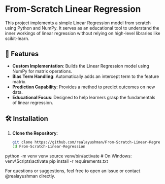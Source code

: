 # From-Scratch Linear Regression

This project implements a simple Linear Regression model from scratch using Python and NumPy. It serves as an educational tool to understand the inner workings of linear regression without relying on high-level libraries like scikit-learn.

## 📌 Features

- **Custom Implementation**: Builds the Linear Regression model using NumPy for matrix operations.
- **Bias Term Handling**: Automatically adds an intercept term to the feature matrix.
- **Prediction Capability**: Provides a method to predict outcomes on new data.
- **Educational Focus**: Designed to help learners grasp the fundamentals of linear regression.

## 🛠️ Installation

1. **Clone the Repository**:

   ```bash
   git clone https://github.com/realayushman/From-Scratch-Linear-Regression.git
   cd From-Scratch-Linear-Regression
python -m venv venv
source venv/bin/activate  # On Windows: venv\Scripts\activate
pip install -r requirements.txt

For questions or suggestions, feel free to open an issue or contact @realayushman directly.
